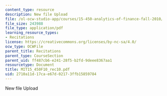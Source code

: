 ```yaml
---
content_type: resource
description: New file Upload
file: /ol-ocw-studio-app/courses/15-450-analytics-of-finance-fall-2010/2710a11d17cae67d02173ffb15859784_MIT15_450F10_rec10.pdf
file_size: 243988
file_type: application/pdf
learning_resource_types:
- Recitations
license: https://creativecommons.org/licenses/by-nc-sa/4.0/
ocw_type: OCWFile
parent_title: Recitations
parent_type: CourseSection
parent_uid: ff487cb6-e241-28f5-b2fd-9deee8367aa1
resourcetype: Document
title: MIT15_450F10_rec10.pdf
uid: 2710a11d-17ca-e67d-0217-3ffb15859784
---
```

New file Upload